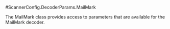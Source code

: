 #ScannerConfig.DecoderParams.MailMark

The MailMark class provides access to parameters that are available for
 the MailMark decoder.

